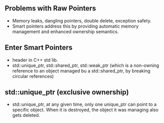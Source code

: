 ## Problems with Raw Pointers
- Memory leaks, dangling pointers, double delete, exception safety.
- Smart pointers address this by providing automatic memory management and enhanced ownership semantics.

## Enter Smart Pointers
- <memory> header in C++ std lib.
- std::unique_ptr, std::shared_ptr, std::weak_ptr (which is a non-owning reference to an object managed bu a std::shared_ptr, by breaking circular references)

## std::unique_ptr (exclusive ownership)
- std::unique_ptr, at any given time, only one unique_ptr can point to a specific object. When it is destroyed, the object it was managing also gets deleted.


